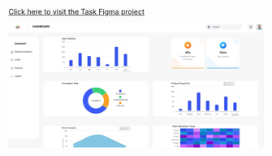 [Click here to visit the Task Figma project](https://home-task-2ad4c.firebaseapp.com/)

![Figma Project](https://github.com/Itaybo89/task-figma/blob/main/figma.jpg)

